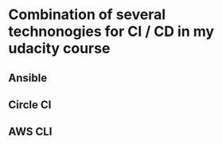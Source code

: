 # Combination of several technonogies for CI / CD in my udacity course
## Ansible
## Circle CI
## AWS CLI
